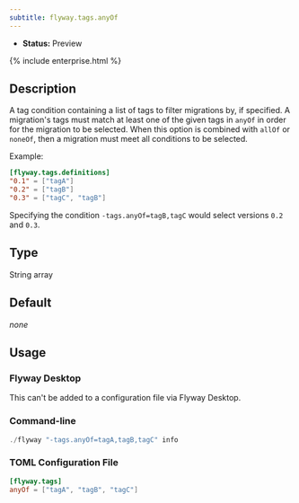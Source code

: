 ```yaml
---
subtitle: flyway.tags.anyOf
---
```


- **Status:** Preview

{% include enterprise.html %}

## Description

A tag condition containing a list of tags to filter migrations by, if specified. 
A migration's tags must match at least one of the given tags in `anyOf` in order for the migration to be selected.
When this option is combined with `allOf` or `noneOf`, then a migration must meet all conditions to be selected.

Example:
```toml
[flyway.tags.definitions]
"0.1" = ["tagA"]
"0.2" = ["tagB"]
"0.3" = ["tagC", "tagB"]
```

Specifying the condition `-tags.anyOf=tagB,tagC` would select versions `0.2` and `0.3`.

## Type

String array

## Default

<i>none</i>

## Usage

### Flyway Desktop

This can't be added to a configuration file via Flyway Desktop.

### Command-line

```powershell
./flyway "-tags.anyOf=tagA,tagB,tagC" info
```

### TOML Configuration File

```toml
[flyway.tags]
anyOf = ["tagA", "tagB", "tagC"]
```

